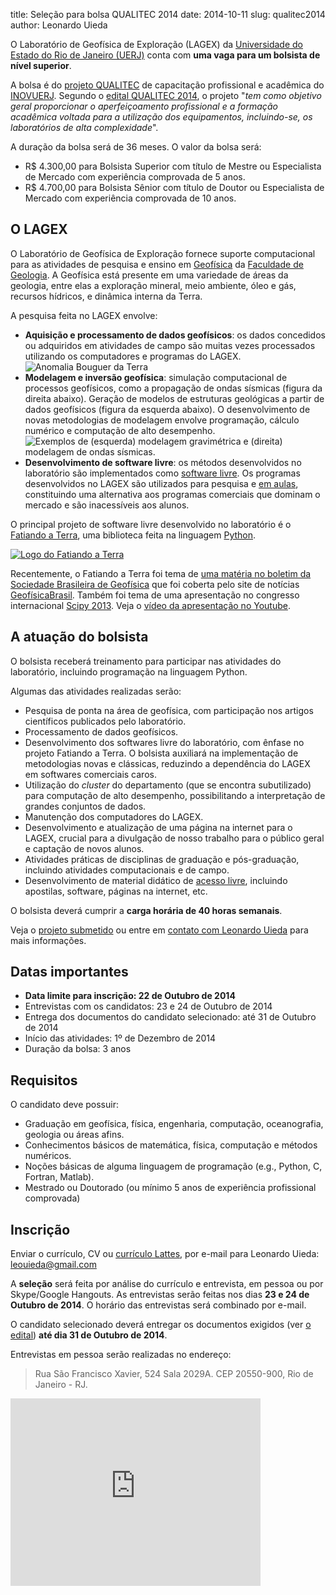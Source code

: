 title: Seleção para bolsa QUALITEC 2014
date: 2014-10-11
slug: qualitec2014
author: Leonardo Uieda


O Laboratório de Geofísica de Exploração (LAGEX)
da [Universidade do Estado do Rio de Janeiro (UERJ)](http://www.uerj.br/)
conta com **uma vaga para um bolsista de nível superior**.

A bolsa é do [projeto QUALITEC](http://www.sr2.uerj.br/inovuerj/qualitec.php)
de capacitação profissional e acadêmica
do [INOVUERJ](http://www.sr2.uerj.br/inovuerj/).
Segundo o
[edital QUALITEC 2014](http://www.sr2.uerj.br/inovuerj/Noticias/edital_qualitec_2014.pdf),
o projeto
"*tem como objetivo geral proporcionar o aperfeiçoamento profissional
e a formação acadêmica voltada para a utilização dos equipamentos,
incluindo-se, os laboratórios de alta complexidade*".

A duração da bolsa será de 36 meses.
O valor da bolsa será:

* R$ 4.300,00 para Bolsista Superior com título de Mestre ou Especialista de
  Mercado com experiência comprovada de 5 anos.
* R$ 4.700,00 para Bolsista Sênior com título de Doutor ou Especialista de
  Mercado com experiência comprovada de 10 anos.

## O LAGEX

O Laboratório de Geofísica de Exploração fornece suporte computacional
para as atividades de pesquisa e ensino
em [Geofísica](http://en.wikipedia.org/wiki/Geophysics)
da [Faculdade de Geologia](http://www.fgel.uerj.br/).
A Geofísica está presente em uma variedade de áreas da geologia,
entre elas a exploração mineral,
meio ambiente, óleo e gás, recursos hídricos, e dinâmica interna da Terra.

A pesquisa feita no LAGEX envolve:

* **Aquisição e processamento de dados geofísicos**: os dados concedidos ou
  adquiridos em atividades de campo são muitas vezes
  processados utilizando os computadores e programas do LAGEX.
  ![Anomalia Bouguer da Terra]({filename}/images/bouguer-anomaly-global.png)
* **Modelagem e inversão geofísica**:
  simulação computacional de processos geofísicos, como a propagação de ondas
  sísmicas (figura da direita abaixo).
  Geração de modelos de estruturas geológicas a partir de dados geofísicos
  (figura da esquerda abaixo).
  O desenvolvimento de novas metodologias de modelagem envolve programação,
  cálculo numérico e computação de alto desempenho.
  ![Exemplos de (esquerda) modelagem gravimétrica e (direita) modelagem de ondas sísmicas.]({filename}/images/exemplos-modelagem-geofisica.png)
* **Desenvolvimento de software livre**: os métodos desenvolvidos no
  laboratório são implementados como
  [software livre](http://pt.wikipedia.org/wiki/Software_livre).
  Os programas desenvolvidos no LAGEX são utilizados para pesquisa e
  [em aulas](http://www.leouieda.com/geofisica1/),
  constituindo uma alternativa aos programas comerciais que dominam o mercado
  e são inacessíveis aos alunos.

O principal projeto de software livre desenvolvido no laboratório é o
[Fatiando a Terra](http://fatiando.org/),
uma biblioteca feita na linguagem [Python](http://www.python.org/).

[![Logo do Fatiando a Terra]({filename}/images/fatiando-banner-with-url.png)](http://www.fatiando.org)

Recentemente, o Fatiando a Terra foi tema de
[uma matéria no boletim da Sociedade Brasileira de Geofísica](http://sys2.sbgf.org.br/portal/images/stories/Arquivos/Boletim_89-2014.pdf)
que foi coberta pelo site de notícias
[GeofísicaBrasil](http://geofisicabrasil.com/noticias/61-software-livre/6567-fatiando-a-terra-modelagem-e-inversao-geofisica.html).
Também foi tema de uma apresentação no congresso internacional
[Scipy 2013](https://conference.scipy.org/scipy2013/).
Veja o [vídeo da apresentação no Youtube](http://youtu.be/Ec38h1oB8cc).

## A atuação do bolsista

O bolsista receberá treinamento para participar nas atividades do laboratório,
incluindo programação na linguagem Python.

Algumas das atividades realizadas serão:

* Pesquisa de ponta na área de geofísica, com participação nos artigos
  científicos publicados pelo laboratório.
* Processamento de dados geofísicos.
* Desenvolvimento dos softwares livre do laboratório, com ênfase no projeto
  Fatiando a Terra. O bolsista auxiliará na implementação de metodologias novas
  e clássicas, reduzindo a dependência do LAGEX em softwares comerciais caros.
* Utilização do *cluster* do departamento (que se encontra subutilizado)
  para computação de alto desempenho,
  possibilitando a interpretação de grandes conjuntos de dados.
* Manutenção dos computadores do LAGEX.
* Desenvolvimento e atualização de uma página na internet para o LAGEX, crucial
  para a divulgação de nosso trabalho para o público geral e captação de novos
  alunos.
* Atividades práticas de disciplinas de graduação e pós-graduação,
  incluindo atividades computacionais e de campo.
* Desenvolvimento de material didático de
  [acesso livre](http://pt.wikipedia.org/wiki/Acesso_livre), incluindo
  apostilas, software, páginas na internet, etc.

O bolsista deverá cumprir a **carga horária de 40 horas semanais**.

Veja o
[projeto submetido](https://docs.google.com/document/d/1zzk37gyESH9uUQ4jp7-Hmeut1T0A3BEcgT1_mOOacOY/edit?usp=sharing)
ou entre em [contato com Leonardo Uieda](http://www.leouieda.com/)
para mais informações.

## Datas importantes

* **Data limite para inscrição: 22 de Outubro de 2014**
* Entrevistas com os candidatos: 23 e 24 de Outubro de 2014
* Entrega dos documentos do candidato selecionado: até 31 de Outubro de 2014
* Início das atividades: 1º de Dezembro de 2014
* Duração da bolsa: 3 anos

## Requisitos

O candidato deve possuir:

* Graduação em
  geofísica, física, engenharia, computação, oceanografia, geologia
  ou áreas afins.
* Conhecimentos básicos de matemática, física, computação e métodos numéricos.
* Noções básicas de alguma linguagem de programação (e.g., Python, C, Fortran,
  Matlab).
* Mestrado ou Doutorado (ou mínimo 5 anos de experiência profissional
  comprovada)

## Inscrição

Enviar o currículo,
CV ou [currículo Lattes](http://lattes.cnpq.br/),
por e-mail para Leonardo Uieda:
[leouieda@gmail.com](mailto:leouieda@gmail.com)

A **seleção** será feita por análise do currículo e entrevista,
em pessoa ou por Skype/Google Hangouts.
As entrevistas serão feitas nos dias **23 e 24 de Outubro de 2014**.
O horário das entrevistas será combinado por e-mail.

O candidato selecionado
deverá entregar os documentos exigidos
(ver [o edital](http://www.sr2.uerj.br/inovuerj/Noticias/edital_qualitec_2014.pdf))
**até dia 31 de Outubro de 2014**.

Entrevistas em pessoa serão realizadas no endereço:

> Rua São Francisco Xavier, 524 Sala 2029A. CEP 20550-900, Rio de Janeiro - RJ.

<iframe src="https://www.google.com/maps/embed?pb=!1m18!1m12!1m3!1d3675.045758915984!2d-43.23638599999997!3d-22.911682999999986!2m3!1f0!2f0!3f0!3m2!1i1024!2i768!4f13.1!3m3!1m2!1s0x0%3A0x104d47eaa9f32cb9!2sUniversidade+do+Estado+do+Rio+de+Janeiro+(UERJ)!5e0!3m2!1sen!2sbr!4v1413060935604"
width="400" height="300" frameborder="0" style="border:0"></iframe>
